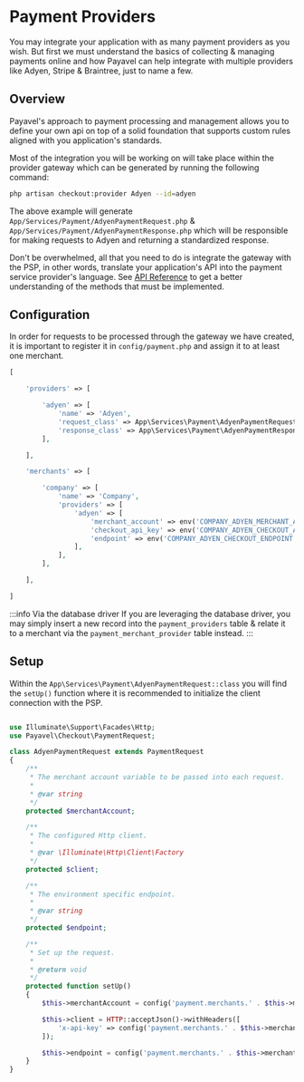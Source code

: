 # Payment Providers

You may integrate your application with as many payment providers as you wish. But first we must understand the basics of collecting & managing payments online and how Payavel can help integrate with multiple providers like Adyen, Stripe & Braintree, just to name a few.

## Overview

Payavel's approach to payment processing and management allows you to define your own api on top of a solid foundation that supports custom rules aligned with you application's standards.

Most of the integration you will be working on will take place within the provider gateway which can be generated by running the following command:

```bash
php artisan checkout:provider Adyen --id=adyen
```

The above example will generate `App/Services/Payment/AdyenPaymentRequest.php` & `App/Services/Payment/AdyenPaymentResponse.php` which will be responsible for making requests to Adyen and returning a standardized response.

Don't be overwhelmed, all that you need to do is integrate the gateway with the PSP, in other words, translate your application's API into the payment service provider's language. See [API Reference](/api) to get a better understanding of the methods that must be implemented.

## Configuration

In order for requests to be processed through the gateway we have created, it is important to register it in `config/payment.php` and assign it to at least one merchant.

```php
[

    'providers' => [

        'adyen' => [
            'name' => 'Adyen',
            'request_class' => App\Services\Payment\AdyenPaymentRequest::class,
            'response_class' => App\Services\Payment\AdyenPaymentResponse::class,
        ],

    ],

    'merchants' => [

        'company' => [
            'name' => 'Company',
            'providers' => [
                'adyen' => [
                    'merchant_account' => env('COMPANY_ADYEN_MERCHANT_ACCOUNT'),
                    'checkout_api_key' => env('COMPANY_ADYEN_CHECKOUT_API_KEY'),
                    'endpoint' => env('COMPANY_ADYEN_CHECKOUT_ENDPOINT'),
                ],
            ],
        ],

    ],

]
```

:::info Via the database driver
If you are leveraging the database driver, you may simply insert a new record into the `payment_providers` table & relate it to a merchant via the `payment_merchant_provider` table instead.
:::

## Setup

Within the `App\Services\Payment\AdyenPaymentRequest::class` you will find the `setUp()` function where it is recommended to initialize the client connection with the PSP.

```php

use Illuminate\Support\Facades\Http;
use Payavel\Checkout\PaymentRequest;

class AdyenPaymentRequest extends PaymentRequest
{
    /**
     * The merchant account variable to be passed into each request.
     *
     * @var string
     */
    protected $merchantAccount;

    /**
     * The configured Http client.
     *
     * @var \Illuminate\Http\Client\Factory
     */
    protected $client;

    /**
     * The environment specific endpoint.
     *
     * @var string
     */
    protected $endpoint;

    /**
     * Set up the request.
     *
     * @return void
     */
    protected function setUp()
    {
        $this->merchantAccount = config('payment.merchants.' . $this->merchant->getId() . '.providers.' . $this->provider->getId() . '.merchant_account');

        $this->client = HTTP::acceptJson()->withHeaders([
            'x-api-key' => config('payment.merchants.' . $this->merchant->getId() . '.providers.' . $this->provider->getId() . '.checkout_api_key'),
        ]);

        $this->endpoint = config('payment.merchants.' . $this->merchant->getId() . '.providers.' . $this->provider->getId() . '.endpoint');
    }
}

```
